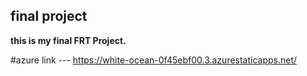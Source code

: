 ## final project

**this is my final FRT Project.**

#azure link ---
https://white-ocean-0f45ebf00.3.azurestaticapps.net/
